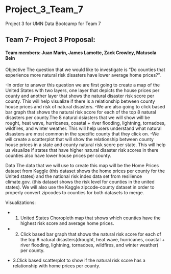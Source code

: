 # **Project_3_Team_7**
Project 3 for UMN Data Bootcamp for Team 7

## **Team 7- Project 3 Proposal**: 
#### **Team members:** Juan Marin, James Lamotte, Zack Crowley, Matusola Bein 

Objective 
The question that we would like to investigate is “Do counties that experience more natural risk disasters have lower average home prices?”. 

-In order to answer this question we are first going to create a map of the United States with two layers, one layer that depicts the house prices per county and another layer that shows the natural disaster risk score per county. This will help visualize if there is a relationship between county house prices and risk of natural disasters. 
-We are also going to click based bar graph that shows the natural risk score for each of the top 8 natural disasters per county.The 8 natural dsiasters that we will show will be rought, heat wave, hurricanes, coastal + river flooding, lightning, tornadoes, wildfires, and winter weather. This will help users understand what natural disasters are most common in the specific county that they click on. 
-We will create a scatterplot that will show the relationship between county house prices in a state and county natural risk score per state. This will help us visualize if states that have higher natural disaster risk scores in there counties also have lower house prices per county. 

Data
The data that we will use to create this map will be the Home Prices dataset 
from Kaggle (this dataset shows the home prices per county for the United states)  and the national risk index data set from resilience climate.gov. (this dataset shows the risk level for counties in the united states). We will also  use the Kaggle zipcode-county dataset in order to properly convert zipcodes to counties for both datasets to merge.  

Visualizations: 

- 1. United States Choropleth map that shows which counties have the highest risk score and average home prices.

- 2. Click based bar graph that shows the natural risk score for each of the top 8 natural disasters(drought, heat wave, hurricanes, coastal + river flooding, lightning, tornadoes, wildfires, and winter weather) per county. 

- 3.Click based scatterplot to show if the natural risk score has a relationship with home prices per county.
